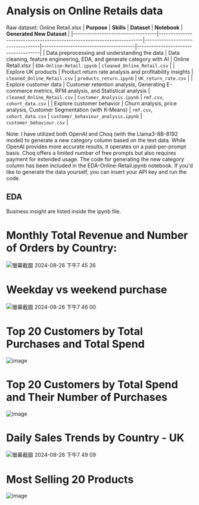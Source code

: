# Analysis on Online Retails data
Raw dataset: Online Retail.xlsx
| **Purpose**                      | **Skills**                                                            | **Dataset**                     | **Notebook**                          | **Generated New Dataset**           |
|-----------------------------------|-----------------------------------------------------------------------|----------------------------------|---------------------------------------|-------------------------------------|
| Data preprocessing and understanding the data | Data cleaning, feature engineering, EDA, and generate category with AI                             | Online Retail.xlsx               | `EDA-Online-Retail.ipynb`             | `cleaned_Online_Retail.csv`         |
| Explore UK products               | Product return rate analysis and profitability insights                | `cleaned_Online_Retail.csv`      | `products_return.ipynb`               | `UK_return_rate.csv`                |
| Explore customer data             | Customer retention analysis, Generating E-commerce metrics, RFM analysis, and Statistical analysis | `cleaned_Online_Retail.csv`      | `Customer_Analysis.ipynb`            | `rmf.csv`, `cohort_data.csv`        |
| Explore customer behavior         | Churn analysis, price analysis, Customer Segmentation (with K-Means)   | `rmf.csv`, `cohort_data.csv`     | `customer_behaviour_analysis.ipynb`   | `customer_behaviour.csv`            |

Note: I have utilized both OpenAI and Choq (with the Llama3-8B-8192 model) to generate a new category column based on the text data. While OpenAI provides more accurate results, it operates on a paid-per-prompt basis. Choq offers a limited number of free prompts but also requires payment for extended usage. The code for generating the new category column has been included in the EDA-Online-Retail.ipynb notebook. If you'd like to generate the data yourself, you can insert your API key and run the code.

## EDA 
Business insight are listed inside the ipynb file. 

# Monthly Total Revenue and Number of Orders by Country:
![螢幕截圖 2024-08-26 下午7 45 26](https://github.com/user-attachments/assets/feb1dd98-29e3-40fe-9b41-2324d3d673c7)

# Weekday vs weekend purchase
![螢幕截圖 2024-08-26 下午7 46 00](https://github.com/user-attachments/assets/9b065300-9e38-49af-9594-cbb93a889a9a)

# Top 20 Customers by Total Purchases and Total Spend
![image](https://github.com/user-attachments/assets/b143d789-6a03-48e8-9319-ac47d00f5a83)

# Top 20 Customers by Total Spend and Their Number of Purchases
![image](https://github.com/user-attachments/assets/3f5b39b1-d810-4168-8926-f593c7b71539)

# Daily Sales Trends by Country - UK
![螢幕截圖 2024-08-26 下午7 49 09](https://github.com/user-attachments/assets/0dfe2075-4d6b-44ff-ba39-dea0124a4451)

# Most Selling 20 Products
![image](https://github.com/user-attachments/assets/1d7dda9f-79ad-43b2-b2d4-10ddf8691eea)


